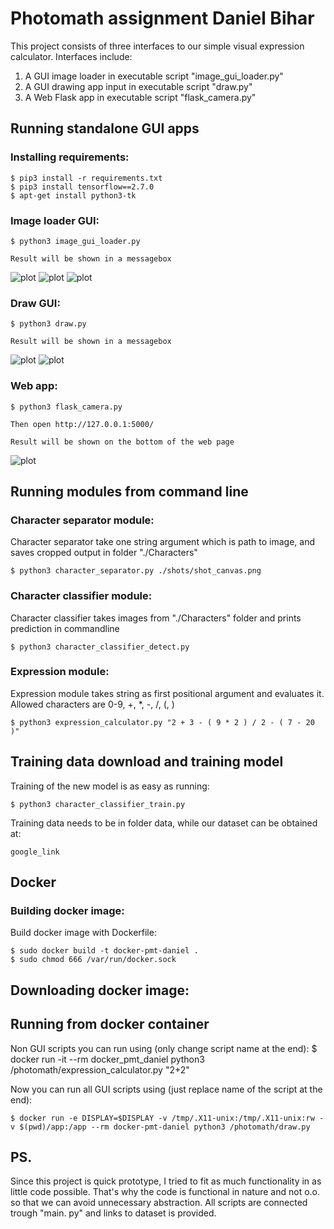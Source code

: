 # Photomath assignment Daniel Bihar

This project consists of three interfaces to our simple visual expression calculator. 
Interfaces include:
1) A GUI image loader in executable script "image_gui_loader.py"
2) A GUI drawing app input in executable script "draw.py"
3) A Web Flask app in executable script "flask_camera.py"

## Running standalone GUI apps

### Installing requirements:

	$ pip3 install -r requirements.txt
	$ pip3 install tensorflow==2.7.0
	$ apt-get install python3-tk
	
### Image loader GUI:

	$ python3 image_gui_loader.py
	
	Result will be shown in a messagebox

![plot](./Assets/img_load1.png)
![plot](./Assets/img_load2.png)
![plot](./Assets/img_load3.png)

### Draw GUI:

	$ python3 draw.py
	
	Result will be shown in a messagebox
	
![plot](./Assets/draw1.png)
![plot](./Assets/draw3.png)

### Web app:

	$ python3 flask_camera.py
	
	Then open http://127.0.0.1:5000/
	
	Result will be shown on the bottom of the web page
	
![plot](./Assets/flask.png)
	
## Running modules from command line

### Character separator module:

Character separator take one string argument which is path to image, and saves cropped output in folder "./Characters"

	$ python3 character_separator.py ./shots/shot_canvas.png
	
### Character classifier module:

Character classifier takes images from "./Characters" folder and prints prediction in commandline

	$ python3 character_classifier_detect.py

### Expression module:

Expression module takes string as first positional argument and evaluates it. Allowed characters are 0-9, +, *, -, /, (, )

	$ python3 expression_calculator.py "2 + 3 - ( 9 * 2 ) / 2 - ( 7 - 20 )"

## Training data download and training model
Training of the new model is as easy as running:
	
	$ python3 character_classifier_train.py
	
Training data needs to be in folder data, while our dataset can be obtained at:

	google_link

## Docker

### Building docker image:
Build docker image with Dockerfile:

	$ sudo docker build -t docker-pmt-daniel .
	$ sudo chmod 666 /var/run/docker.sock
	
## Downloading docker image:

	
## Running from docker container

Non GUI scripts you can run using (only change script name at the end):
	$ docker run -it --rm docker_pmt_daniel python3 /photomath/expression_calculator.py "2+2"

Now you can run all GUI scripts using (just replace name of the script at the end):
	
	$ docker run -e DISPLAY=$DISPLAY -v /tmp/.X11-unix:/tmp/.X11-unix:rw -v $(pwd)/app:/app --rm docker-pmt-daniel python3 /photomath/draw.py
	
	
## PS.

Since this project is quick prototype, I tried to fit as much functionality in as little code possible. That's why the code is functional in nature and not o.o. so that we can avoid unnecessary abstraction. All scripts are connected trough "main. py" and links to dataset is provided.
